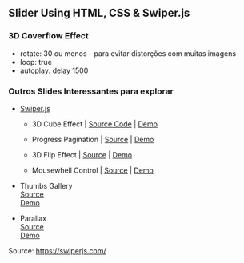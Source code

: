 ﻿## Slider Using HTML, CSS & Swiper.js

### 3D Coverflow Effect 
* rotate: 30 ou menos - para evitar distorções com muitas imagens
* loop: true
* autoplay: delay 1500

### Outros Slides Interessantes para explorar

- [Swiper.js](https://swiperjs.com/)
  - 3D Cube Effect | 
  [Source Code](https://github.com/nolimits4web/Swiper/blob/master/demos/230-effect-cube.html) |
  [Demo](https://swiperjs.com/demos/230-effect-cube.html)
  
  - Progress Pagination |
  [Source](https://github.com/nolimits4web/Swiper/blob/master/demos/050-pagination-progress.html) |
  [Demo](https://swiperjs.com/demos/050-pagination-progress.html)
  
  - 3D Flip Effect |
  [Source](https://github.com/nolimits4web/Swiper/blob/master/demos/250-effect-flip.html) |
  [Demo](https://swiperjs.com/demos/250-effect-flip.html)
  
  - Mousewhell Control |
  [Source](https://github.com/nolimits4web/Swiper/blob/master/demos/270-mousewheel-control.html) |
  [Demo](https://swiperjs.com/demos/270-mousewheel-control.html)

 * Thumbs Gallery <br>
   [Source](https://github.com/nolimits4web/Swiper/blob/master/demos/300-thumbs-gallery.html)<br>
   [Demo](https://swiperjs.com/demos/300-thumbs-gallery.html)<br>
  
 * Parallax<br>
   [Source](https://github.com/nolimits4web/Swiper/blob/master/demos/360-parallax.html)<br>
   [Demo](https://swiperjs.com/demos/360-parallax.html)<br>


Source: https://swiperjs.com/

